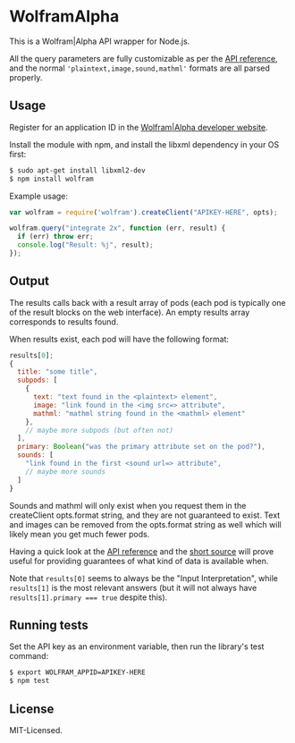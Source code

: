 # WolframAlpha
This is a Wolfram|Alpha API wrapper for Node.js.

All the query parameters are fully customizable as per the [API reference](http://products.wolframalpha.com/docs/WolframAlpha-API-Reference.pdf), and the normal `'plaintext,image,sound,mathml'` formats are all parsed properly.


## Usage
Register for an application ID in the [Wolfram|Alpha developer website](http://products.wolframalpha.com/developers/).

Install the module with npm, and install the libxml dependency in your OS first:

```bash
$ sudo apt-get install libxml2-dev
$ npm install wolfram
```

Example usage:

```javascript
var wolfram = require('wolfram').createClient("APIKEY-HERE", opts);

wolfram.query("integrate 2x", function (err, result) {
  if (err) throw err;
  console.log("Result: %j", result);
});
```

## Output
The results calls back with a result array of pods (each pod is typically one of the result blocks on the web interface). An empty results array corresponds to results found.

When results exist, each pod will have the following format:

```js
results[0];
{
  title: "some title",
  subpods: [
    {
      text: "text found in the <plaintext> element",
      image: "link found in the <img src=> attribute",
      mathml: "mathml string found in the <mathml> element"
    },
    // maybe more subpods (but often not)
  ],
  primary: Boolean("was the primary attribute set on the pod?"),
  sounds: [
    "link found in the first <sound url=> attribute",
    // maybe more sounds
  ]
}
```

Sounds and mathml will only exist when you request them in the createClient opts.format string, and they are not guaranteed to exist. Text and images can be removed from the opts.format string as well which will likely mean you get much fewer pods.

Having a quick look at the [API reference](http://products.wolframalpha.com/docs/WolframAlpha-API-Reference.pdf) and the [short source](./wolfram.js) will prove useful for providing guarantees of what kind of data is available when.

Note that `results[0]` seems to always be the "Input Interpretation", while `results[1]` is the most relevant answers (but it will not always have `results[1].primary === true` despite this).

## Running tests
Set the API key as an environment variable, then run the library's test command:

```bash
$ export WOLFRAM_APPID=APIKEY-HERE
$ npm test
```

## License
MIT-Licensed.
